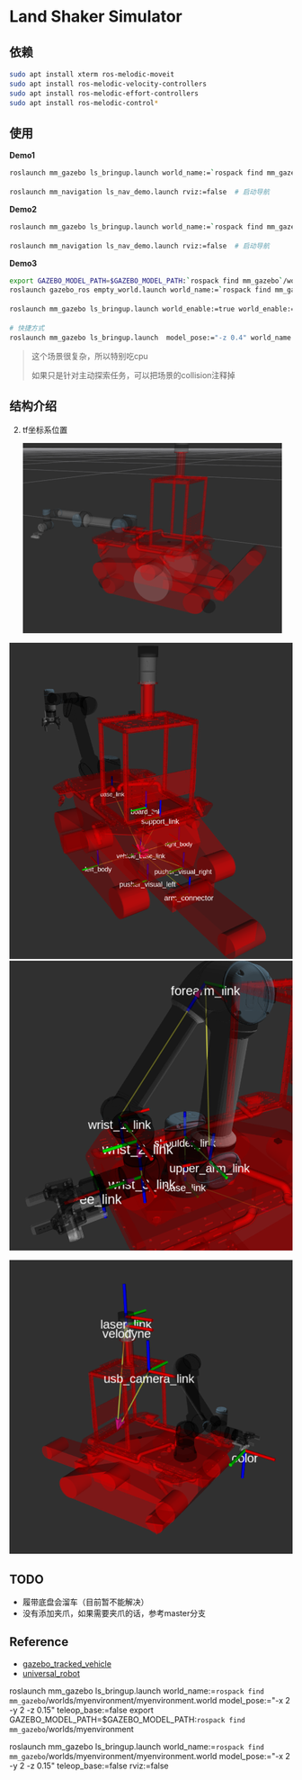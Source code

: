 # Land Shaker Simulator

## 依赖

```bash
sudo apt install xterm ros-melodic-moveit 
sudo apt install ros-melodic-velocity-controllers
sudo apt install ros-melodic-effort-controllers
sudo apt install ros-melodic-control*
```

## 使用

**Demo1**

```bash
roslaunch mm_gazebo ls_bringup.launch world_name:=`rospack find mm_gazebo`/worlds/small_maze/smaze2d.world  model_pose:="-x 2 -y 2 -z 0.15" teleop_base:=false  # 仿真启动机器人

roslaunch mm_navigation ls_nav_demo.launch rviz:=false	# 启动导航
```

**Demo2**

```bash
roslaunch mm_gazebo ls_bringup.launch world_name:=`rospack find mm_gazebo`/worlds/square_hall.world  model_pose:="-x 0 -y -6 -z 0.15" teleop_base:=false    #仿真启动机器人 

roslaunch mm_navigation ls_nav_demo.launch rviz:=false	# 启动导航
```

**Demo3**

```bash
export GAZEBO_MODEL_PATH=$GAZEBO_MODEL_PATH:`rospack find mm_gazebo`/worlds/destruction_scenarios
roslaunch gazebo_ros empty_world.launch world_name:=`rospack find mm_gazebo`/worlds/destruction_scenarios/garage_easy.world
    
roslaunch mm_gazebo ls_bringup.launch world_enable:=true world_enable:=false  model_pose:="-z 0.2"
    
# 快捷方式
roslaunch mm_gazebo ls_bringup.launch  model_pose:="-z 0.4" world_name:=`rospack find mm_gazebo`/worlds/destruction_scenarios/garage_easy.world
```

> 这个场景很复杂，所以特别吃cpu
>
> 如果只是针对主动探索任务，可以把场景的collision注释掉

## 结构介绍

2. tf坐标系位置

   ![image-20220501194528097](./doc/img/image-20220501194528097.png)

<img src="doc/img/image-20220122150438773.png" alt="image-20220122150438773" style="zoom: 80%;" />

<img src="doc/img/image-20220122152608395.png" alt="image-20220122152608395" style="zoom: 80%;" />

![image-20220122153743591](doc/img/image-20220122153743591.png)

## TODO

- 履带底盘会溜车（目前暂不能解决）
- 没有添加夹爪，如果需要夹爪的话，参考master分支

## Reference

- [gazebo_tracked_vehicle](https://git.nrs-lab.com/liyuxiang19D/gazebo_tracked_vehicle) 
- [universal_robot](https://github.com/ros-industrial/universal_robot)



roslaunch mm_gazebo ls_bringup.launch world_name:=`rospack find mm_gazebo`/worlds/myenvironment/myenvironment.world  model_pose:="-x 2 -y 2 -z 0.15" teleop_base:=false 
export GAZEBO_MODEL_PATH=$GAZEBO_MODEL_PATH:`rospack find mm_gazebo`/worlds/myenvironment

roslaunch mm_gazebo ls_bringup.launch world_name:=`rospack find mm_gazebo`/worlds/myenvironment/myenvironment.world  model_pose:="-x 2 -y 2 -z 0.15" teleop_base:=false rviz:=false